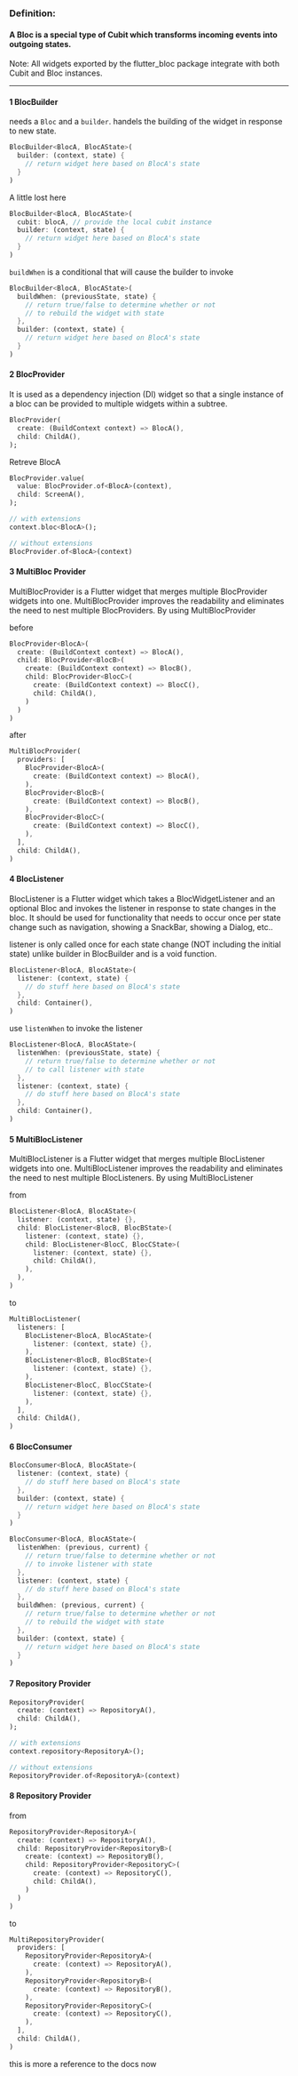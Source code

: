 ### Definition:

#### A Bloc is a special type of Cubit which transforms incoming events into outgoing states.

Note: All widgets exported by the flutter_bloc package integrate with both Cubit and Bloc instances.

---

#### 1 BlocBuilder

needs a `Bloc` and a `builder`. handels the building of the widget in response to new state.

```dart
BlocBuilder<BlocA, BlocAState>(
  builder: (context, state) {
    // return widget here based on BlocA's state
  }
)
```

A little lost here

```dart
BlocBuilder<BlocA, BlocAState>(
  cubit: blocA, // provide the local cubit instance
  builder: (context, state) {
    // return widget here based on BlocA's state
  }
)
```

`buildWhen` is a conditional that will cause the builder to invoke

```dart
BlocBuilder<BlocA, BlocAState>(
  buildWhen: (previousState, state) {
    // return true/false to determine whether or not
    // to rebuild the widget with state
  },
  builder: (context, state) {
    // return widget here based on BlocA's state
  }
)
```

#### 2 BlocProvider

It is used as a dependency injection (DI) widget so that a single instance of a bloc can be provided to multiple widgets within a subtree.

```dart
BlocProvider(
  create: (BuildContext context) => BlocA(),
  child: ChildA(),
);
```

Retreve BlocA

```dart
BlocProvider.value(
  value: BlocProvider.of<BlocA>(context),
  child: ScreenA(),
);

// with extensions
context.bloc<BlocA>();

// without extensions
BlocProvider.of<BlocA>(context)
```

#### 3 MultiBloc Provider

MultiBlocProvider is a Flutter widget that merges multiple BlocProvider widgets into one. MultiBlocProvider improves the readability and eliminates the need to nest multiple BlocProviders. By using MultiBlocProvider

before

```dart
BlocProvider<BlocA>(
  create: (BuildContext context) => BlocA(),
  child: BlocProvider<BlocB>(
    create: (BuildContext context) => BlocB(),
    child: BlocProvider<BlocC>(
      create: (BuildContext context) => BlocC(),
      child: ChildA(),
    )
  )
)
```

after

```dart
MultiBlocProvider(
  providers: [
    BlocProvider<BlocA>(
      create: (BuildContext context) => BlocA(),
    ),
    BlocProvider<BlocB>(
      create: (BuildContext context) => BlocB(),
    ),
    BlocProvider<BlocC>(
      create: (BuildContext context) => BlocC(),
    ),
  ],
  child: ChildA(),
)
```

#### 4 BlocListener

BlocListener is a Flutter widget which takes a BlocWidgetListener and an optional Bloc and invokes the listener in response to state changes in the bloc. It should be used for functionality that needs to occur once per state change such as navigation, showing a SnackBar, showing a Dialog, etc..

listener is only called once for each state change (NOT including the initial state) unlike builder in BlocBuilder and is a void function.

```dart
BlocListener<BlocA, BlocAState>(
  listener: (context, state) {
    // do stuff here based on BlocA's state
  },
  child: Container(),
)
```

use `listenWhen` to invoke the listener

```dart
BlocListener<BlocA, BlocAState>(
  listenWhen: (previousState, state) {
    // return true/false to determine whether or not
    // to call listener with state
  },
  listener: (context, state) {
    // do stuff here based on BlocA's state
  },
  child: Container(),
)
```

#### 5 MultiBlocListener

MultiBlocListener is a Flutter widget that merges multiple BlocListener widgets into one. MultiBlocListener improves the readability and eliminates the need to nest multiple BlocListeners. By using MultiBlocListener

from

```dart
BlocListener<BlocA, BlocAState>(
  listener: (context, state) {},
  child: BlocListener<BlocB, BlocBState>(
    listener: (context, state) {},
    child: BlocListener<BlocC, BlocCState>(
      listener: (context, state) {},
      child: ChildA(),
    ),
  ),
)
```

to

```dart
MultiBlocListener(
  listeners: [
    BlocListener<BlocA, BlocAState>(
      listener: (context, state) {},
    ),
    BlocListener<BlocB, BlocBState>(
      listener: (context, state) {},
    ),
    BlocListener<BlocC, BlocCState>(
      listener: (context, state) {},
    ),
  ],
  child: ChildA(),
)
```

#### 6 BlocConsumer

```dart
BlocConsumer<BlocA, BlocAState>(
  listener: (context, state) {
    // do stuff here based on BlocA's state
  },
  builder: (context, state) {
    // return widget here based on BlocA's state
  }
)
```

```dart
BlocConsumer<BlocA, BlocAState>(
  listenWhen: (previous, current) {
    // return true/false to determine whether or not
    // to invoke listener with state
  },
  listener: (context, state) {
    // do stuff here based on BlocA's state
  },
  buildWhen: (previous, current) {
    // return true/false to determine whether or not
    // to rebuild the widget with state
  },
  builder: (context, state) {
    // return widget here based on BlocA's state
  }
)
```

#### 7 Repository Provider

```dart
RepositoryProvider(
  create: (context) => RepositoryA(),
  child: ChildA(),
);

// with extensions
context.repository<RepositoryA>();

// without extensions
RepositoryProvider.of<RepositoryA>(context)
```

#### 8 Repository Provider

from

```dart
RepositoryProvider<RepositoryA>(
  create: (context) => RepositoryA(),
  child: RepositoryProvider<RepositoryB>(
    create: (context) => RepositoryB(),
    child: RepositoryProvider<RepositoryC>(
      create: (context) => RepositoryC(),
      child: ChildA(),
    )
  )
)
```

to

```dart
MultiRepositoryProvider(
  providers: [
    RepositoryProvider<RepositoryA>(
      create: (context) => RepositoryA(),
    ),
    RepositoryProvider<RepositoryB>(
      create: (context) => RepositoryB(),
    ),
    RepositoryProvider<RepositoryC>(
      create: (context) => RepositoryC(),
    ),
  ],
  child: ChildA(),
)
```

this is more a reference to the docs now
